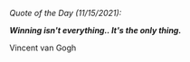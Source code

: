 *Quote of the Day (11/15/2021):*

_**Winning isn't everything.. It's the only thing.**_

Vincent van Gogh
